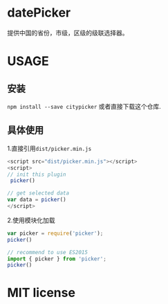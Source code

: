 # datePicker

提供中国的省份，市级，区级的级联选择器。

# USAGE

## 安装

`npm install --save citypicker` 或者直接下载这个仓库.

## 具体使用

1.直接引用`dist/picker.min.js`

```js
<script src="dist/picker.min.js"></script>
<script>
// init this plugin
 picker()

// get selected data
var data = picker()
</script>
```
2.使用模块化加载

```js
var picker = require('picker');
picker()

// recommend to use ES2015
import { picker } from 'picker';
picker()
```

# MIT license
